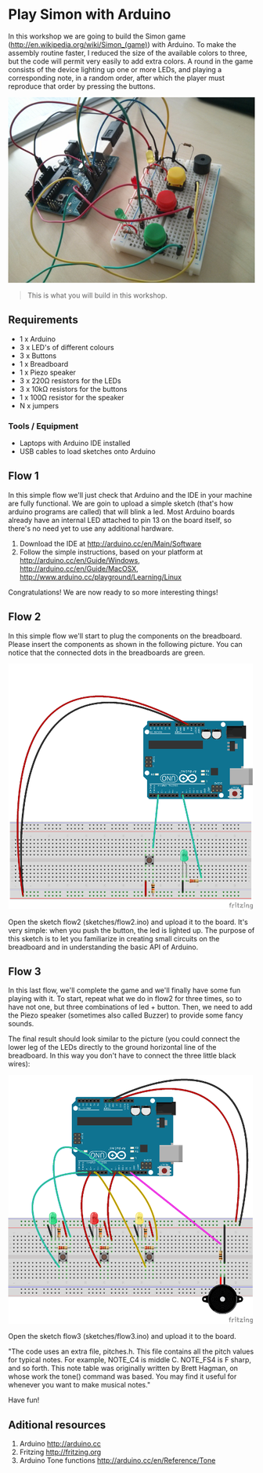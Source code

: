 # Play Simon with Arduino

In this workshop we are going to build the Simon game (<http://en.wikipedia.org/wiki/Simon_(game)>) with Arduino. To make the assembly routine faster, I reduced the size of the available colors to three, but the code will permit very easily to add extra colors.
A round in the game consists of the device lighting up one or more LEDs, and playing a corresponding note, in a random order, after which the player must reproduce that order by pressing the buttons. 

![](imgs/simon_s.jpg)

>This is what you will build in this workshop.


## Requirements

- 1 x Arduino
- 3 x LED's of different colours
- 3 x Buttons
- 1 x Breadboard
- 1 x Piezo speaker
- 3 x 220Ω resistors for the LEDs
- 3 x 10kΩ resistors for the buttons
- 1 x 100Ω resistor for the speaker
- N x jumpers

### Tools / Equipment

- Laptops with Arduino IDE installed
- USB cables to load sketches onto Arduino

## Flow 1

In this simple flow we'll just check that Arduino and the IDE in your machine are fully functional. We are goin to upload a simple sketch (that's how arduino programs are called) that will blink a led.
Most Arduino boards already have an internal LED attached to pin 13 on the board itself, so there's no need yet to use any additional hardware.

1. Download the IDE at <http://arduino.cc/en/Main/Software>
2. Follow the simple instructions, based on your platform at <http://arduino.cc/en/Guide/Windows>, <http://arduino.cc/en/Guide/MacOSX>, <http://www.arduino.cc/playground/Learning/Linux>

Congratulations! We are now ready to so more interesting things!

## Flow 2

In this simple flow we'll start to plug the components on the breadboard. Please insert the components as shown in the following picture. You can notice that the connected dots in the breadboards are green. 

![](imgs/flow2.png)

Open the sketch flow2 (sketches/flow2.ino) and upload it to the board. It's very simple: when you push the button, the led is lighted up. The purpose of this sketch is to let you familiarize in creating small circuits on the breadboard and in understanding the basic API of Arduino.

## Flow 3

In this last flow, we'll complete the game and we'll finally have some fun playing with it.
To start, repeat what we do in flow2 for three times, so to have not one, but three combinations of led + button. Then, we need to add the Piezo speaker (sometimes also called Buzzer) to provide some fancy sounds.

The final result should look similar to the picture (you could connect the lower leg of the LEDs directly to the ground horizontal line of the breadboard. In this way you don't have to connect the three little black wires):

![](imgs/flow3.png)

Open the sketch flow3 (sketches/flow3.ino) and upload it to the board.

"The code uses an extra file, pitches.h. This file contains all the pitch values for typical notes. For example, NOTE_C4 is middle C. NOTE_FS4 is F sharp, and so forth. This note table was originally written by Brett Hagman, on whose work the tone() command was based. You may find it useful for whenever you want to make musical notes." 

Have fun!





## Aditional resources

1. Arduino <http://arduino.cc>
2. Fritzing <http://fritzing.org>
3. Arduino Tone functions <http://arduino.cc/en/Reference/Tone>
